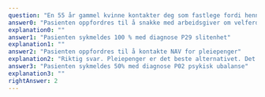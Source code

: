 ```yaml
---
question: "En 55 år gammel kvinne kontakter deg som fastlege fordi hennes mor er syk og pleietrengende og i livets siste fase. Moren er enke og bor alene. Kvinnen er sliten og ber nå om sykmelding fra sin jobb som kantineansatt for å kunne hjelpe sin syke mor. Kvinnen er enebarn og tar en stor del av pleien av mor, som fortsatt bor i eget hjem. Moren ønsker å dø i sitt eget hjem og kvinnen ønsker å pleie sin mor. Fastlegen til moren tror hennes forventede levetid vil være rundt 3-4 måneder. Hvordan skal kvinnens ønske om sykemelding håndteres?"
answer0: "Pasienten oppfordres til å snakke med arbeidsgiver om velferdspermisjon"
explanation0: ""
answer1: "Pasienten sykmeldes 100 % med diagnose P29 slitenhet"
explanation1: ""
answer2: "Pasienten oppfordres til å kontakte NAV for pleiepenger"
explanation2: "Riktig svar. Pleiepenger er det beste alternativet. Det spesifiseres i oppgaven at det er snakk om en varighet på 3-måneder. Dersom du er behandlende lege for moren bør du utstede en legeerklæring hvis du kan bekrefte at moren er alvorlig syk, og oppfordre at pasienten tar kontakt med NAV for søknad om pleiepenger. Kilder: https://www.helsedirektoratet.no/veiledere/sykmelderveileder/alternativer-til-sykmelding-tilrettelegging-egenmelding-pleiepenger-mfl/pleiepenger-og-omsorgspenger-vedbarnsbarnepassers-sykdom-og-pleie-ved-livets-slutt - https://www.helsedirektoratet.no/veiledere/sykmelderveileder/alternativer-til-sykmelding-tilrettelegging-egenmelding-pleiepenger-mfl/pleiepenger-og-omsorgspenger-ved-barnsbarnepassers-sykdom-og-pleie-ved-livets-slutt https://www.nav.no/familie/sykdom-i-familien/nb/pleiepenger-i-livets-sluttfase - https://www.nav.no/familie/sykdom-i-familien/nb/pleiepenger-i-livets-sluttfase"
answer3: "Pasienten sykmeldes 50% med diagnose P02 psykisk ubalanse"
explanation3: ""
rightAnswer: 2
---
```

